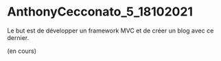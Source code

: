 # AnthonyCecconato_5_18102021

Le but est de développer un framework MVC et de créer un blog avec ce dernier. 

(en cours)
